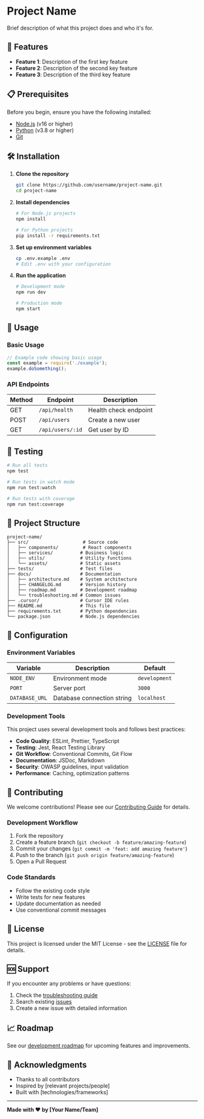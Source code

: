 # Project Name

Brief description of what this project does and who it's for.

## 🚀 Features

- **Feature 1**: Description of the first key feature
- **Feature 2**: Description of the second key feature
- **Feature 3**: Description of the third key feature

## 📋 Prerequisites

Before you begin, ensure you have the following installed:
- [Node.js](https://nodejs.org/) (v16 or higher)
- [Python](https://python.org/) (v3.8 or higher)
- [Git](https://git-scm.com/)

## 🛠️ Installation

1. **Clone the repository**
   ```bash
   git clone https://github.com/username/project-name.git
   cd project-name
   ```

2. **Install dependencies**
   ```bash
   # For Node.js projects
   npm install
   
   # For Python projects
   pip install -r requirements.txt
   ```

3. **Set up environment variables**
   ```bash
   cp .env.example .env
   # Edit .env with your configuration
   ```

4. **Run the application**
   ```bash
   # Development mode
   npm run dev
   
   # Production mode
   npm start
   ```

## 📖 Usage

### Basic Usage

```javascript
// Example code showing basic usage
const example = require('./example');
example.doSomething();
```

### API Endpoints

| Method | Endpoint | Description |
|--------|----------|-------------|
| GET | `/api/health` | Health check endpoint |
| POST | `/api/users` | Create a new user |
| GET | `/api/users/:id` | Get user by ID |

## 🧪 Testing

```bash
# Run all tests
npm test

# Run tests in watch mode
npm run test:watch

# Run tests with coverage
npm run test:coverage
```

## 📁 Project Structure

```
project-name/
├── src/                    # Source code
│   ├── components/         # React components
│   ├── services/          # Business logic
│   ├── utils/             # Utility functions
│   └── assets/            # Static assets
├── tests/                 # Test files
├── docs/                  # Documentation
│   ├── architecture.md    # System architecture
│   ├── CHANGELOG.md       # Version history
│   ├── roadmap.md         # Development roadmap
│   └── troubleshooting.md # Common issues
├── .cursor/               # Cursor IDE rules
├── README.md              # This file
├── requirements.txt       # Python dependencies
└── package.json           # Node.js dependencies
```

## 🔧 Configuration

### Environment Variables

| Variable | Description | Default |
|----------|-------------|---------|
| `NODE_ENV` | Environment mode | `development` |
| `PORT` | Server port | `3000` |
| `DATABASE_URL` | Database connection string | `localhost` |

### Development Tools

This project uses several development tools and follows best practices:

- **Code Quality**: ESLint, Prettier, TypeScript
- **Testing**: Jest, React Testing Library
- **Git Workflow**: Conventional Commits, Git Flow
- **Documentation**: JSDoc, Markdown
- **Security**: OWASP guidelines, input validation
- **Performance**: Caching, optimization patterns

## 🤝 Contributing

We welcome contributions! Please see our [Contributing Guide](CONTRIBUTING.md) for details.

### Development Workflow

1. Fork the repository
2. Create a feature branch (`git checkout -b feature/amazing-feature`)
3. Commit your changes (`git commit -m 'feat: add amazing feature'`)
4. Push to the branch (`git push origin feature/amazing-feature`)
5. Open a Pull Request

### Code Standards

- Follow the existing code style
- Write tests for new features
- Update documentation as needed
- Use conventional commit messages

## 📝 License

This project is licensed under the MIT License - see the [LICENSE](LICENSE) file for details.

## 🆘 Support

If you encounter any problems or have questions:

1. Check the [troubleshooting guide](docs/troubleshooting.md)
2. Search existing [issues](../../issues)
3. Create a new issue with detailed information

## 📈 Roadmap

See our [development roadmap](docs/roadmap.md) for upcoming features and improvements.

## 🙏 Acknowledgments

- Thanks to all contributors
- Inspired by [relevant projects/people]
- Built with [technologies/frameworks]

---

**Made with ❤️ by [Your Name/Team]**
